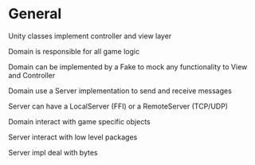 # General

Unity classes implement controller and view layer

Domain is responsible for all game logic

Domain can be implemented by a Fake to mock any functionality to View and Controller

Domain use a Server implementation to send and receive messages

Server can have a LocalServer (FFI) or a RemoteServer (TCP/UDP)

Domain interact with game specific objects

Server interact with low level packages

Server impl deal with bytes